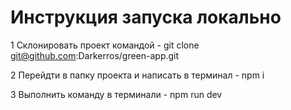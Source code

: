 # Инструкция запуска локально
1 Склонировать проект командой - git clone git@github.com:Darkerros/green-app.git

2 Перейдти в папку проекта и написать в терминал  - npm i 

3 Выполнить команду в терминали - npm run dev

